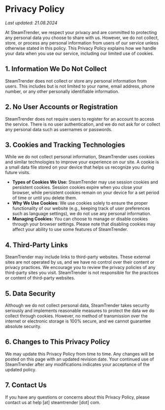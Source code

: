 # Privacy Policy

_Last updated: 21.08.2024_

At SteamTrender, we respect your privacy and are committed to protecting any personal data you choose to share with us. However, we do not collect, store, or process any personal information from users of our service unless otherwise stated in this policy. This Privacy Policy explains how we handle your data when you use our service, including our limited use of cookies.

## 1. Information We Do Not Collect

SteamTrender does not collect or store any personal information from users. This includes but is not limited to your name, email address, phone number, or any other personally identifiable information.

## 2. No User Accounts or Registration

SteamTrender does not require users to register for an account to access the service. There is no user authentication, and we do not ask for or collect any personal data such as usernames or passwords.

## 3. Cookies and Tracking Technologies

While we do not collect personal information, SteamTrender uses cookies and similar technologies to improve your experience on our site. A cookie is a small data file stored on your device that helps us recognize you during future visits.

-   **Types of Cookies We Use:** SteamTrender may use session cookies and persistent cookies. Session cookies expire when you close your browser, while persistent cookies remain on your device for a set period of time or until you delete them.
-   **Why We Use Cookies**: We use cookies solely to ensure the proper functionality of our website (e.g., keeping track of user preferences such as language settings), we do not use any personal information.
-   **Managing Cookies:** You can choose to manage or disable cookies through your browser settings. Please note that disabling cookies may affect your ability to use some features of SteamTrender.

## 4. Third-Party Links

SteamTrender may include links to third-party websites. These external sites are not operated by us, and we have no control over their content or privacy practices. We encourage you to review the privacy policies of any third-party sites you visit. SteamTrender is not responsible for the practices or content of third-party websites.

## 5. Data Security

Although we do not collect personal data, SteamTrender takes security seriously and implements reasonable measures to protect the data we do collect through cookies. However, no method of transmission over the internet or electronic storage is 100% secure, and we cannot guarantee absolute security.

## 6. Changes to This Privacy Policy

We may update this Privacy Policy from time to time. Any changes will be posted on this page with an updated revision date. Your continued use of SteamTrender after any modifications indicates your acceptance of the updated policy.

## 7. Contact Us

If you have any questions or concerns about this Privacy Policy, please contact us at help [at] steamtrender [dot] com.
